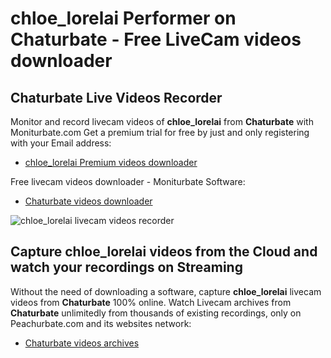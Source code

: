 # chloe_lorelai Performer on Chaturbate - Free LiveCam videos downloader

## Chaturbate Live Videos Recorder

Monitor and record livecam videos of **chloe_lorelai** from **Chaturbate** with Moniturbate.com
Get a premium trial for free by just and only registering with your Email address:
* [chloe_lorelai Premium videos downloader](https://moniturbate.com/request-demo-licence-key.html)

Free livecam videos downloader - Moniturbate Software:
* [Chaturbate videos downloader](https://moniturbate.com/moniturbate-download-software.html)

![chloe_lorelai livecam videos recorder](https://peachurnet.com/templates/moniturbate-software.png)


## Capture chloe_lorelai videos from the Cloud and watch your recordings on Streaming

Without the need of downloading a software, capture **chloe_lorelai** livecam videos from **Chaturbate** 100% online.
Watch Livecam archives from **Chaturbate** unlimitedly from thousands of existing recordings, only on Peachurbate.com and its websites network:
* [Chaturbate videos archives](https://peachurnet.com/)